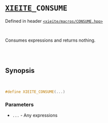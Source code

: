 # [`XIEITE`](../../docs/macros.md)`_CONSUME`
Defined in header [`<xieite/macros/CONSUME.hpp>`](../../include/xieite/macros/CONSUME.hpp)

<br/>

Consumes expressions and returns nothing.

<br/><br/>

## Synopsis

<br/>

```cpp
#define XIEITE_CONSUME(...)
```
### Parameters
- `...` - Any expressions
